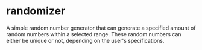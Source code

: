 # randomizer
A simple random number generator that can generate a specified amount of random numbers within a selected range. These random numbers can either be unique or not, depending on the user's specifications.

